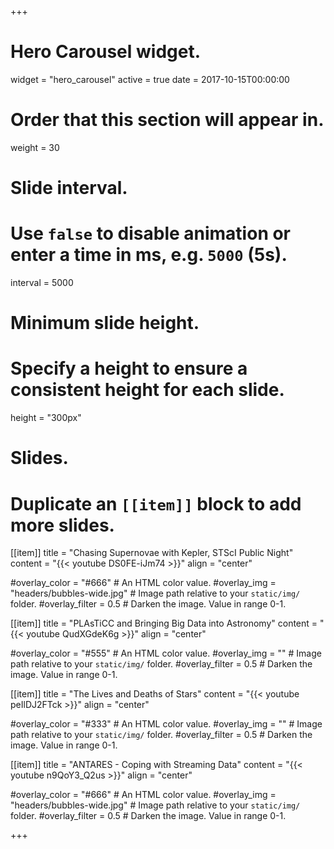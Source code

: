 +++
# Hero Carousel widget.
widget = "hero_carousel"
active = true
date = 2017-10-15T00:00:00

# Order that this section will appear in.
weight = 30

# Slide interval.
# Use `false` to disable animation or enter a time in ms, e.g. `5000` (5s).
interval = 5000

# Minimum slide height.
# Specify a height to ensure a consistent height for each slide.
height = "300px"

# Slides.
# Duplicate an `[[item]]` block to add more slides.
[[item]]
  title = "Chasing Supernovae with Kepler, STScI Public Night"
  content = "{{< youtube DS0FE-iJm74 >}}"
  align = "center"

  #overlay_color = "#666"  # An HTML color value.
  #overlay_img = "headers/bubbles-wide.jpg"  # Image path relative to your `static/img/` folder.
  #overlay_filter = 0.5  # Darken the image. Value in range 0-1.


[[item]]
  title = "PLAsTiCC and Bringing Big Data into Astronomy"
  content = "{{< youtube QudXGdeK6g >}}"
  align = "center"

  #overlay_color = "#555"  # An HTML color value.
  #overlay_img = ""  # Image path relative to your `static/img/` folder.
  #overlay_filter = 0.5  # Darken the image. Value in range 0-1.

[[item]]
  title = "The Lives and Deaths of Stars"
  content = "{{< youtube peIlDJ2FTck >}}"
  align = "center"

  #overlay_color = "#333"  # An HTML color value.
  #overlay_img = ""  # Image path relative to your `static/img/` folder.
  #overlay_filter = 0.5  # Darken the image. Value in range 0-1.


[[item]]
  title = "ANTARES - Coping with Streaming Data"
  content = "{{< youtube n9QoY3_Q2us >}}"
  align = "center"

  #overlay_color = "#666"  # An HTML color value.
  #overlay_img = "headers/bubbles-wide.jpg"  # Image path relative to your `static/img/` folder.
  #overlay_filter = 0.5  # Darken the image. Value in range 0-1.

+++

